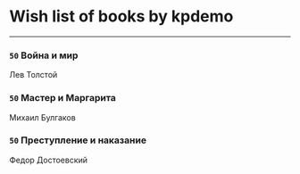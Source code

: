 # Wish list of books by kpdemo
---

### `50` Война и мир
Лев Толстой

### `50` Мастер и Маргарита
Михаил Булгаков

### `50` Преступление и наказание
Федор Достоевский


